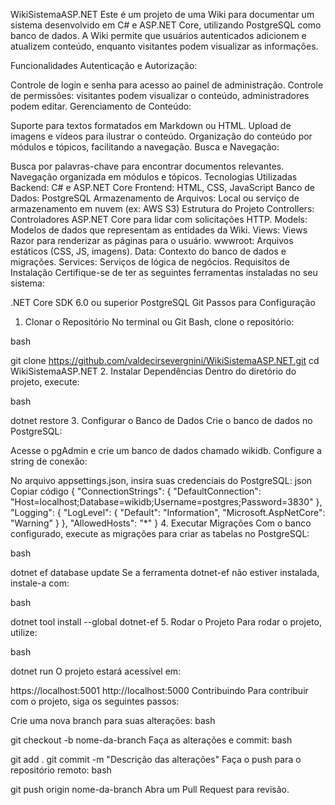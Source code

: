 WikiSistemaASP.NET
Este é um projeto de uma Wiki para documentar um sistema desenvolvido em C# e ASP.NET Core, utilizando PostgreSQL como banco de dados. A Wiki permite que usuários autenticados adicionem e atualizem conteúdo, enquanto visitantes podem visualizar as informações.

Funcionalidades
Autenticação e Autorização:

Controle de login e senha para acesso ao painel de administração.
Controle de permissões: visitantes podem visualizar o conteúdo, administradores podem editar.
Gerenciamento de Conteúdo:

Suporte para textos formatados em Markdown ou HTML.
Upload de imagens e vídeos para ilustrar o conteúdo.
Organização do conteúdo por módulos e tópicos, facilitando a navegação.
Busca e Navegação:

Busca por palavras-chave para encontrar documentos relevantes.
Navegação organizada em módulos e tópicos.
Tecnologias Utilizadas
Backend: C# e ASP.NET Core
Frontend: HTML, CSS, JavaScript
Banco de Dados: PostgreSQL
Armazenamento de Arquivos: Local ou serviço de armazenamento em nuvem (ex: AWS S3)
Estrutura do Projeto
Controllers: Controladores ASP.NET Core para lidar com solicitações HTTP.
Models: Modelos de dados que representam as entidades da Wiki.
Views: Views Razor para renderizar as páginas para o usuário.
wwwroot: Arquivos estáticos (CSS, JS, imagens).
Data: Contexto do banco de dados e migrações.
Services: Serviços de lógica de negócios.
Requisitos de Instalação
Certifique-se de ter as seguintes ferramentas instaladas no seu sistema:

.NET Core SDK 6.0 ou superior
PostgreSQL
Git
Passos para Configuração
1. Clonar o Repositório
No terminal ou Git Bash, clone o repositório:

bash

git clone https://github.com/valdecirsevergnini/WikiSistemaASP.NET.git
cd WikiSistemaASP.NET
2. Instalar Dependências
Dentro do diretório do projeto, execute:

bash

dotnet restore
3. Configurar o Banco de Dados
Crie o banco de dados no PostgreSQL:

Acesse o pgAdmin e crie um banco de dados chamado wikidb.
Configure a string de conexão:

No arquivo appsettings.json, insira suas credenciais do PostgreSQL:
json
Copiar código
{
  "ConnectionStrings": {
    "DefaultConnection": "Host=localhost;Database=wikidb;Username=postgres;Password=3830"
  },
  "Logging": {
    "LogLevel": {
      "Default": "Information",
      "Microsoft.AspNetCore": "Warning"
    }
  },
  "AllowedHosts": "*"
}
4. Executar Migrações
Com o banco configurado, execute as migrações para criar as tabelas no PostgreSQL:

bash

dotnet ef database update
Se a ferramenta dotnet-ef não estiver instalada, instale-a com:

bash

dotnet tool install --global dotnet-ef
5. Rodar o Projeto
Para rodar o projeto, utilize:

bash

dotnet run
O projeto estará acessível em:

https://localhost:5001
http://localhost:5000
Contribuindo
Para contribuir com o projeto, siga os seguintes passos:

Crie uma nova branch para suas alterações:
bash

git checkout -b nome-da-branch
Faça as alterações e commit:
bash

git add .
git commit -m "Descrição das alterações"
Faça o push para o repositório remoto:
bash

git push origin nome-da-branch
Abra um Pull Request para revisão.

